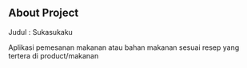 ## About Project

Judul : Sukasukaku

Aplikasi pemesanan makanan atau bahan makanan sesuai resep yang tertera di product/makanan
